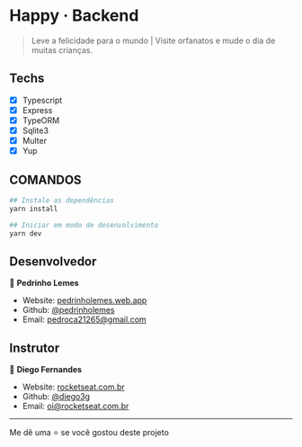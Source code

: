 # Happy · Backend

> Leve a felicidade para o mundo | Visite orfanatos e mude o dia de muitas crianças.

## Techs

- [x] Typescript
- [x] Express
- [x] TypeORM
- [x] Sqlite3
- [x] Multer
- [x] Yup

## COMANDOS

```sh
## Instale as dependências
yarn install

## Iniciar em modo de desenvolvimento
yarn dev
```

## Desenvolvedor

👤 **Pedrinho Lemes**

- Website: [pedrinholemes.web.app](https://pedrinholemes.web.app)
- Github: [@pedrinholemes](https://github.com/pedrinholemes)
- Email: <pedroca21265@gmail.com>

## Instrutor

👤 **Diego Fernandes**

- Website: [rocketseat.com.br](https://rocketseat.com.br)
- Github: [@diego3g](https://github.com/diego3g)
- Email: <oi@rocketseat.com.br>

---

Me dê uma ⭐️ se você gostou deste projeto
